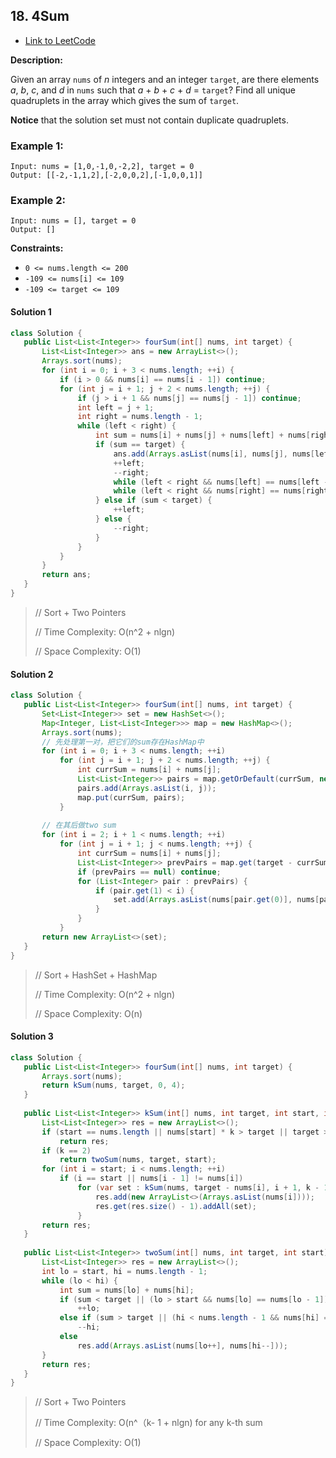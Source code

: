 ## 18. 4Sum

- [Link to LeetCode](https://leetcode.com/problems/4sum/)

**Description:**



Given an array `nums` of *n* integers and an integer `target`, are there elements *a*, *b*, *c*, and *d* in `nums` such that *a* + *b* + *c* + *d* = `target`? Find all unique quadruplets in the array which gives the sum of `target`.

**Notice** that the solution set must not contain duplicate quadruplets.



<!-- tabs:start -->

### **Example 1:**

```
Input: nums = [1,0,-1,0,-2,2], target = 0
Output: [[-2,-1,1,2],[-2,0,0,2],[-1,0,0,1]]
```

### **Example 2:**

```
Input: nums = [], target = 0
Output: []
```

<!-- tabs:end -->



**Constraints:**

- `0 <= nums.length <= 200`
- `-109 <= nums[i] <= 109`
- `-109 <= target <= 109`



<!-- tabs:start -->

#### **Solution 1**



```java
class Solution {
   public List<List<Integer>> fourSum(int[] nums, int target) {
       List<List<Integer>> ans = new ArrayList<>();
       Arrays.sort(nums);
       for (int i = 0; i + 3 < nums.length; ++i) {
           if (i > 0 && nums[i] == nums[i - 1]) continue;
           for (int j = i + 1; j + 2 < nums.length; ++j) {
               if (j > i + 1 && nums[j] == nums[j - 1]) continue;
               int left = j + 1;
               int right = nums.length - 1;
               while (left < right) {
                   int sum = nums[i] + nums[j] + nums[left] + nums[right];
                   if (sum == target) {
                       ans.add(Arrays.asList(nums[i], nums[j], nums[left], nums[right]));
                       ++left;
                       --right;
                       while (left < right && nums[left] == nums[left - 1]) ++left;
                       while (left < right && nums[right] == nums[right + 1]) --right;
                   } else if (sum < target) {
                       ++left;
                   } else {
                       --right;
                   }
               }
           }
       }
       return ans;
   }
}
```



> // Sort + Two Pointers
>
> // Time Complexity: O(n^2 + nlgn)
>
> // Space Complexity: O(1)



#### **Solution 2**



```java
class Solution {
   public List<List<Integer>> fourSum(int[] nums, int target) {
       Set<List<Integer>> set = new HashSet<>();
       Map<Integer, List<List<Integer>>> map = new HashMap<>();
       Arrays.sort(nums);
       // 先处理第一对，把它们的sum存在HashMap中
       for (int i = 0; i + 3 < nums.length; ++i)
           for (int j = i + 1; j + 2 < nums.length; ++j) {
               int currSum = nums[i] + nums[j];
               List<List<Integer>> pairs = map.getOrDefault(currSum, new ArrayList<>());
               pairs.add(Arrays.asList(i, j));
               map.put(currSum, pairs);
           }
      
       // 在其后做two sum
       for (int i = 2; i + 1 < nums.length; ++i)
           for (int j = i + 1; j < nums.length; ++j) {
               int currSum = nums[i] + nums[j];
               List<List<Integer>> prevPairs = map.get(target - currSum);
               if (prevPairs == null) continue;
               for (List<Integer> pair : prevPairs) {
                   if (pair.get(1) < i) {
                       set.add(Arrays.asList(nums[pair.get(0)], nums[pair.get(1)], nums[i], nums[j]));
                   }
               }
           }
       return new ArrayList<>(set);
   }
}
```



> // Sort + HashSet + HashMap
>
> // Time Complexity: O(n^2 + nlgn)
>
> // Space Complexity: O(n)



#### **Solution 3**



```java
class Solution {
   public List<List<Integer>> fourSum(int[] nums, int target) {
       Arrays.sort(nums);
       return kSum(nums, target, 0, 4);
   }
  
   public List<List<Integer>> kSum(int[] nums, int target, int start, int k) {
       List<List<Integer>> res = new ArrayList<>();
       if (start == nums.length || nums[start] * k > target || target > nums[nums.length - 1] * k)
           return res;
       if (k == 2)
           return twoSum(nums, target, start);
       for (int i = start; i < nums.length; ++i)
           if (i == start || nums[i - 1] != nums[i])
               for (var set : kSum(nums, target - nums[i], i + 1, k - 1)) {
                   res.add(new ArrayList<>(Arrays.asList(nums[i])));
                   res.get(res.size() - 1).addAll(set);
               }
       return res;
   }
  
   public List<List<Integer>> twoSum(int[] nums, int target, int start) {
       List<List<Integer>> res = new ArrayList<>();
       int lo = start, hi = nums.length - 1;
       while (lo < hi) {
           int sum = nums[lo] + nums[hi];
           if (sum < target || (lo > start && nums[lo] == nums[lo - 1]))
               ++lo;
           else if (sum > target || (hi < nums.length - 1 && nums[hi] == nums[hi + 1]))
               --hi;
           else
               res.add(Arrays.asList(nums[lo++], nums[hi--]));
       }
       return res;
   }
}
```



> // Sort + Two Pointers
>
> // Time Complexity: O(n^（k- 1 + nlgn) for any k-th sum
>
> // Space Complexity: O(1)



<!-- tabs:end -->



